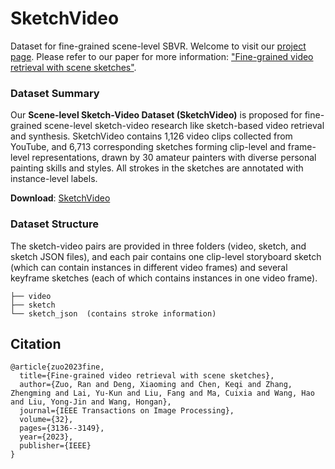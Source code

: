 # SketchVideo
Dataset for fine-grained scene-level SBVR. Welcome to visit our [project page](https://iscas-mmsketch.github.io/FG-SL-SBVR/). Please refer to our paper for more information: ["Fine-grained video retrieval with scene sketches"](https://ieeexplore.ieee.org/document/10136606). 

### Dataset Summary

Our **Scene-level Sketch-Video Dataset (SketchVideo)** is proposed for fine-grained scene-level sketch-video research like sketch-based video retrieval and synthesis. SketchVideo contains 1,126 video clips collected from YouTube, and 6,713 corresponding sketches forming clip-level and frame-level representations, drawn by 30 amateur painters with diverse personal painting skills and styles. All strokes in the sketches are annotated with instance-level labels. 

**Download**: [SketchVideo](https://drive.google.com/file/d/1okWRNJ0TEG3cP9WrPoHzRP8FB_t1mssv/view?usp=drive_link)

### Dataset Structure
The sketch-video pairs are provided in three folders (video, sketch, and sketch JSON files), and each pair contains one clip-level storyboard sketch (which can contain instances in different video frames) and several keyframe sketches (each of which contains instances in one video frame).
```
├── video
├── sketch		          
└── sketch_json  (contains stroke information)
```

## Citation

```
@article{zuo2023fine,
  title={Fine-grained video retrieval with scene sketches},
  author={Zuo, Ran and Deng, Xiaoming and Chen, Keqi and Zhang, Zhengming and Lai, Yu-Kun and Liu, Fang and Ma, Cuixia and Wang, Hao and Liu, Yong-Jin and Wang, Hongan},
  journal={IEEE Transactions on Image Processing},
  volume={32},
  pages={3136--3149},
  year={2023},
  publisher={IEEE}
}
